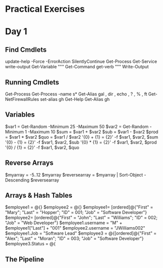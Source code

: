 # Practical Exercises

# Day 1 
## Find Cmdlets
update-help -Force -ErrorAction SilentlyContinue
Get-Process
Get-Service
write-output 
Get-Variable 
""" Get-Command  get-verb """
Write-Output

## Running Cmdlets
Get-Process
Get-Process -name s*
Get-Alias gal , dir , echo , ? , % , ft
Get-NetFirewallRules
set-alias gh Get-Help 
Get-Alias gh

## Variables
$var1 = Get-Random -Minimum 25 -Maximum 50
$var2 = Get-Random -Minimum 1 -Maximum 10
$sum = $var1 + $var2 
$sub = $var1 - $var2
$prod = $var1 * $var2
$quo = $var1 / $var2
'{0} + {1} = {2}' -f $var1, $var2, $sum
'{0} - {1} = {2}' -f $var1, $var2, $sub
'{0} * {1} = {2}' -f $var1, $var2, $prod
'{0} / {1} = {2}' -f $var1, $var2, $quo

## Reverse Arrays
$myarray = -5..12
$myarray
$reversearray = $myarray | Sort-Object -Descending
$reversearray

## Arrays & Hash Tables
$employee1 = @{}
$employee2 = @{}
$employee1= [ordered]@{"First" = "Mary"; "Last" = "Hopper"; "ID" = 001; "Job" = "Software Developer"}
$employee2= [ordered]@{"First" = "John"; "Last" = "Williams"; "ID" = 002; "Job" = "Web Developer"}
$employee1.username = "M" + $employee1["Last"] + "001"
$employee2.username = "JWilliams002"
$employee1.Job = "Software Lead"
$employee3 = @{[ordered]@{"First" = "Alex"; "Last" = "Moran"; "ID" = 003; "Job" = "Software Developer"}
$employee3.Status = @{


## The Pipeline
